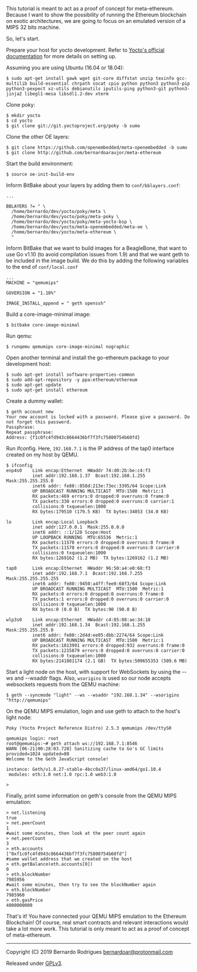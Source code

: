 This tutorial is meant to act as a proof of concept for meta-ethereum. Because I want to show the possibility of running the Ethereum blockchain on exotic architectures, we are going to focus on an emulated version of a MIPS 32 bits machine.

So, let's start.

Prepare your host for yocto development. Refer to [Yocto's official documentation](https://www.yoctoproject.org/docs/latest/mega-manual/mega-manual.html#detailed-supported-distros) for more details on setting up.

Assuming you are using Ubuntu (16.04 or 18.04):
```
$ sudo apt-get install gawk wget git-core diffstat unzip texinfo gcc-multilib build-essential chrpath socat cpio python python3 python3-pip python3-pexpect xz-utils debianutils iputils-ping python3-git python3-jinja2 libegl1-mesa libsdl1.2-dev xterm
```
Clone poky:

```
$ mkdir yocto
$ cd yocto
$ git clone git://git.yoctoproject.org/poky -b sumo
```

Clone the other OE layers:
```
$ git clone https://github.com/openembedded/meta-openembedded -b sumo
$ git clone http://github.com/bernardoaraujor/meta-ethereum
```

Start the build environment:
```
$ source oe-init-build-env
```

Inform BitBake about your layers by adding them to `conf/bblayers.conf`:
```
...

BBLAYERS ?= " \
  /home/bernardo/dev/yocto/poky/meta \
  /home/bernardo/dev/yocto/poky/meta-poky \
  /home/bernardo/dev/yocto/poky/meta-yocto-bsp \
  /home/bernardo/dev/yocto/meta-openembedded/meta-oe \
  /home/bernardo/dev/yocto/meta-ethereum \
  "
```

Inform BitBake that we want to build images for a BeagleBone, that want to use Go v1.10 (to avoid compilation issues from 1.9) and that we want geth to be included in the image build. We do this by adding the following variables to the end of `conf/local.conf`
```
...
MACHINE = "qemumips"

GOVERSION = "1.10%"

IMAGE_INSTALL_append = " geth openssh"
```

Build a core-image-minimal image:
```
$ bitbake core-image-minimal
```

Run qemu:

```
$ runqemu qemumips core-image-minimal nographic
```

Open another terminal and install the go-ethereum package to your development host:
```
$ sudo apt-get install software-properties-common
$ sudo add-apt-repository -y ppa:ethereum/ethereum
$ sudo apt-get update
$ sudo apt-get install ethereum
```

Create a dummy wallet:

```
$ geth account new
Your new account is locked with a password. Please give a password. Do not forget this password.
Passphrase: 
Repeat passphrase: 
Address: {f1c0fc4fd943c8664436bf7f3fc75800754b60fd}

```

Run ifconfig. Here, `192.168.7.1` is the IP address of the tap0 interface created on my host by QEMU. 
```
$ ifconfig
enp4s0    Link encap:Ethernet  HWaddr 74:d0:2b:be:c4:f3  
          inet addr:192.168.1.37  Bcast:192.168.1.255  Mask:255.255.255.0
          inet6 addr: fe80::858d:213e:73ec:3395/64 Scope:Link
          UP BROADCAST RUNNING MULTICAST  MTU:1500  Metric:1
          RX packets:469 errors:0 dropped:0 overruns:0 frame:0
          TX packets:330 errors:0 dropped:0 overruns:0 carrier:1
          collisions:0 txqueuelen:1000 
          RX bytes:179510 (179.5 KB)  TX bytes:34053 (34.0 KB)

lo        Link encap:Local Loopback  
          inet addr:127.0.0.1  Mask:255.0.0.0
          inet6 addr: ::1/128 Scope:Host
          UP LOOPBACK RUNNING  MTU:65536  Metric:1
          RX packets:11570 errors:0 dropped:0 overruns:0 frame:0
          TX packets:11570 errors:0 dropped:0 overruns:0 carrier:0
          collisions:0 txqueuelen:1000 
          RX bytes:1269162 (1.2 MB)  TX bytes:1269162 (1.2 MB)

tap0      Link encap:Ethernet  HWaddr 96:50:a4:e0:68:f3  
          inet addr:192.168.7.1  Bcast:192.168.7.255  Mask:255.255.255.255
          inet6 addr: fe80::9450:a4ff:fee0:68f3/64 Scope:Link
          UP BROADCAST RUNNING MULTICAST  MTU:1500  Metric:1
          RX packets:0 errors:0 dropped:0 overruns:0 frame:0
          TX packets:1 errors:0 dropped:0 overruns:0 carrier:0
          collisions:0 txqueuelen:1000 
          RX bytes:0 (0.0 B)  TX bytes:90 (90.0 B)

wlp3s0    Link encap:Ethernet  HWaddr c4:85:08:ae:34:18  
          inet addr:192.168.1.34  Bcast:192.168.1.255  Mask:255.255.255.0
          inet6 addr: fe80::2d4d:ee05:dbb:2274/64 Scope:Link
          UP BROADCAST RUNNING MULTICAST  MTU:1500  Metric:1
          RX packets:1813991 errors:0 dropped:932 overruns:0 frame:0
          TX packets:1215879 errors:0 dropped:0 overruns:0 carrier:0
          collisions:0 txqueuelen:1000 
          RX bytes:2141881174 (2.1 GB)  TX bytes:509655353 (509.6 MB)

```

Start a light node on the host, with support for WebSockets by using the --ws and --wsaddr flags. Also, `wsorigins` is used so our node accepts websockets requests from the QEMU machine:
```
$ geth --syncmode "light" --ws --wsaddr "192.168.1.34" --wsorigins "http://qemumips"

```

On the QEMU MIPS emulation, login and use geth to attach to the host's light node:
```
Poky (Yocto Project Reference Distro) 2.5.3 qemumips /dev/ttyS0

qemumips login: root
root@qemumips:~# geth attach ws://192.168.7.1:8546
WARN [06-21|00:28:03.728] Sanitizing cache to Go's GC limits       provided=1024 updated=80
Welcome to the Geth JavaScript console!

instance: Geth/v1.8.27-stable-4bcc0a37/linux-amd64/go1.10.4
 modules: eth:1.0 net:1.0 rpc:1.0 web3:1.0

> 

```

Finally, print some information on geth's console from the QEMU MIPS emulation:
```
> net.listening
true
> net.peerCount
1
#wait some minutes, then look at the peer count again
> net.peerCount
3
> eth.accounts
["0xf1c0fc4fd943c8664436bf7f3fc75800754b60fd"]
#same wallet address that we created on the host
> eth.getBalance(eth.accounts[0])
0
> eth.blockNumber
7985956
#wait some minutes, then try to see the blockNumber again
> eth.blockNumber
7985960
> eth.gasPrice
4000000000

```

That's it! You have connected your QEMU MIPS emulation to the Ethereum Blockchain! Of course, real smart contracts and relevant interactions would take a lot more work. This tutorial is only meant to act as a proof of concept of meta-ethereum.

---

Copyright (C) 2019 Bernardo Rodrigues <bernardoar@protonmail.com>

Released under [GPLv3](https://github.com/bernardoaraujor/meta-ethereum/blob/master/LICENSE).
